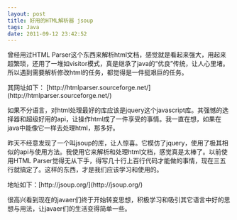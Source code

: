 ```yaml
---
layout: post
title: 好用的HTML解析器 jsoup
tags: Java
date: 2011-09-12 23:42:52
---
```


曾经用过HTML Parser这个东西来解析html文档，感觉就是看起来强大，用起来超繁琐，还用了一堆如visitor模式，真是继承了java的“优良”传统，让人心里堵。所以遇到需要解析修改html的任务，都觉得是一件挺艰巨的任务。
<p>其网址如下： [http://htmlparser.sourceforge.net/](http://htmlparser.sourceforge.net/)
<p> 如果不分语言，对html处理最好的库应该是jquery这个javascript库。其强憾的选择器和超级好用的api，让操作html成了一件享受的事情。我一直在想，如果在java中能像它一样去处理html，那多好。
<p> 昨天不经意发现了一个叫jsoup的库，让人惊喜。它模仿了jquery，使用了极其相似的api与使用方法。我使用它来解析和处理html文档，感觉真是太棒了。以前使用HTML Parser觉得无从下手，得写几十行上百行代码才能做的事情，现在三五行就搞定了。这样的东西，才是我们应该学习和使用的。
<p>地址如下：[http://jsoup.org/](http://jsoup.org/)
<p>很高兴看到现在的javaer们终于开始转变思想，积极学习和吸引其它语言中好的思想与用法，让javaer们的生活变得简单一些。
